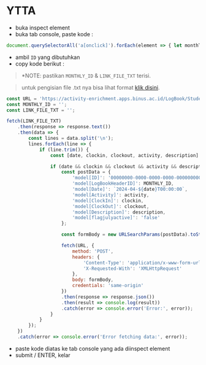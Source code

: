 # YTTA
- buka inspect element
- buka tab console, paste kode :
```javascript
document.querySelectorAll('a[onclick]').forEach(element => { let monthText = element.textContent.trim(); let match = element.getAttribute('onclick').match(/tabClick\('([^']+)'\)/); if (match) console.log(`${monthText}: ${match[1]}`); });
```
- ambil `ID` yang dibutuhkan
- copy kode berikut :
> *NOTE: pastikan `MONTHLY_ID` & `LINK_FILE_TXT` terisi.

> untuk pengisian file .txt nya bisa lihat format [klik disini](https://raw.githubusercontent.com/syauqqii/dump-enrichment/main/example.txt).
```javascript
const URL = 'https://activity-enrichment.apps.binus.ac.id/LogBook/StudentSave';
const MONTHLY_ID = '';
const LINK_FILE_TXT = '';

fetch(LINK_FILE_TXT)
    .then(response => response.text())
    .then(data => {
        const lines = data.split('\n');
        lines.forEach(line => {
            if (line.trim()) {
                const [date, clockin, clockout, activity, description] = line.split('|');

                if (date && clockin && clockout && activity && description) {
                    const postData = {
                        'model[ID]': '00000000-0000-0000-0000-000000000000',
                        'model[LogBookHeaderID]': MONTHLY_ID,
                        'model[Date]': `2024-04-${date}T00:00:00`,
                        'model[Activity]': activity,
                        'model[ClockIn]': clockin,
                        'model[ClockOut]': clockout,
                        'model[Description]': description,
                        'model[flagjulyactive]': 'false'
                    };

                    const formBody = new URLSearchParams(postData).toString();

                    fetch(URL, {
                        method: 'POST',
                        headers: {
                            'Content-Type': 'application/x-www-form-urlencoded; charset=UTF-8',
                            'X-Requested-With': 'XMLHttpRequest'
                        },
                        body: formBody,
                        credentials: 'same-origin'
                    })
                    .then(response => response.json())
                    .then(result => console.log(result))
                    .catch(error => console.error('Error:', error));
                }
            }
        });
    })
    .catch(error => console.error('Error fetching data:', error));
```
- paste kode diatas ke tab console yang ada diinspect element
- submit / ENTER, kelar
